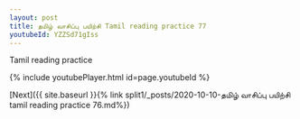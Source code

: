 ```yaml
---
layout: post
title: தமிழ் வாசிப்பு பயிற்சி Tamil reading practice 77
youtubeId: YZZSd71gIss
---
```

 
 
Tamil reading practice
 
 
 
 
 


{% include youtubePlayer.html id=page.youtubeId %}
 
[Next]({{ site.baseurl }}{% link  split1/_posts/2020-10-10-தமிழ் வாசிப்பு பயிற்சி tamil reading practice 76.md%})
 
